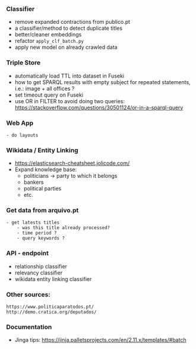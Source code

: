 ### Classifier
- remove expanded contractions from publico.pt 
- a classifier/method to detect duplicate titles
- better/cleaner embeddings
- refactor `apply_clf_batch.py`
- apply new model on already crawled data


### Triple Store
 - automatically load TTL into dataset in Fuseki 
 - how to get SPARQL results with empty subject for repeated statements, i.e.: image + all offices ?
 - set timeout query on Fuseki 
 - use OR in FILTER to avoid doing two queries: 
        https://stackoverflow.com/questions/30501124/or-in-a-sparql-query

### Web App
    - do layouts 


### Wikidata / Entity Linking
- https://elasticsearch-cheatsheet.jolicode.com/
- Expand knowledge base:
    - politicians -> party to which it belongs
    - bankers
    - political parties
    - etc.

### Get data from arquivo.pt
    - get latests titles
        - was this title already processed?
        - time period ?
        - query keywords ? 
 
### API - endpoint
   - relationship classifier
   - relevancy classifier
   - wikidata entity linking classifier
 
 
### Other sources:
    https://www.politicaparatodos.pt/
    http://demo.cratica.org/deputados/

### Documentation
 - Jinga tips: https://jinja.palletsprojects.com/en/2.11.x/templates/#batch